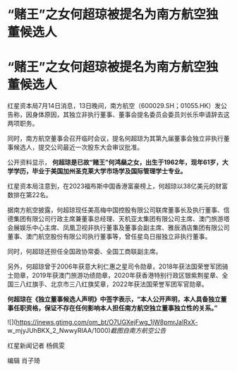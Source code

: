 # “赌王”之女何超琼被提名为南方航空独董候选人

# “赌王”之女何超琼被提名为南方航空独董候选人

红星资本局7月14日消息，13日晚间，南方航空（600029.SH；01055.HK）发公告称，因身体原因，其独立非执行董事、董事会提名委员会委员刘长乐申请辞去这两项职务。

同时，南方航空董事会召开临时会议，提名何超琼为其第九届董事会独立非执行董事候选人，提交公司最近一次股东大会审议批准。

公开资料显示， **何超琼是已故“赌王”何鸿燊之女，出生于1962年，现年61岁，大学学历，毕业于美国加州圣克莱大学市场学及国际管理学士专业。**

红星资本局注意到，在2023福布斯中国香港富豪榜上，何超琼以38亿美元的财富数排在第22名。

据南方航空披露，何超琼现任美高梅中国控股有限公司联席董事长及执行董事、信德集团有限公司行政主席兼董事总经理、天机亚太集团有限公司主席、澳门旅游塔会展娱乐中心主席、凤凰卫视非执行董事及董事会副主席、雅辰酒店集团有限公司董事、澳门航空股份有限公司执行董事等，曾任星岛日报独立非执行董事。

同时，何超琼还担任全国政协常委、全国工商联副主席。

另外，何超琼曾于2006年获意大利仁惠之星司令勋章，2018年获法国荣誉军团骑士勋章，2019年获澳门旅游功绩勋章，2020年获香港特别行政区银紫荆星章、全国三八红旗手、北京市三八红旗奖章，2022年获法国荣誉军团军官勋章。

**何超琼在《独立董事候选人声明》中签字表示，“本人公开声明，本人具备独立董事任职资格，保证不存在任何影响本人担任南方航空独立董事独立性的关系。”**

![](https://inews.gtimg.com/om_bt/O7UGXejFwg_1jW8pmrJaIRxX-
w_mjyJUhBKX_2_NwwyRIAA/1000)_截图自南方航空公告_

红星新闻记者 杨佩雯

编辑 肖子琦

